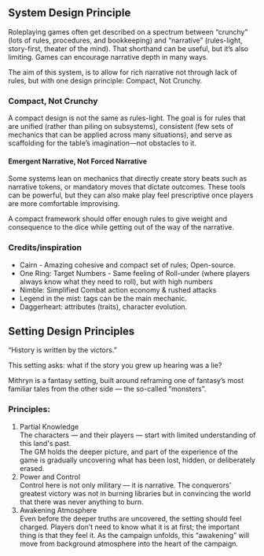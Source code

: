 ## System Design Principle

Roleplaying games often get described on a spectrum between “crunchy” (lots of rules, procedures, and bookkeeping) and “narrative” (rules-light, story-first, theater of the mind). That shorthand can be useful, but it’s also limiting. Games can encourage narrative depth in many ways.

The aim of this system, is to allow for rich narrative not through lack of rules, but with one design principle: Compact, Not Crunchy.

### Compact, Not Crunchy

A compact design is not the same as rules-light. The goal is for rules that are unified (rather than piling on subsystems), consistent (few sets of mechanics that can be applied across many situations), and serve as scaffolding for the table’s imagination—not obstacles to it.

#### Emergent Narrative, Not Forced Narrative

Some systems lean on mechanics that directly create story beats such as narrative tokens, or mandatory moves that dictate outcomes. 
These tools can be powerful, but they can also make play feel prescriptive once players are more comfortable improvising.

A compact framework should offer enough rules to give weight and consequence to the dice while getting out of the way of the narrative.

### Credits/inspiration

- Cairn - Amazing cohesive and compact set of rules; Open-source.
- One Ring: Target Numbers - Same feeling of Roll-under (where players always know what they need to roll), but with high numbers
- Nimble: Simplified Combat action economy & rushed attacks
- Legend in the mist: tags can be the main mechanic.
- Daggerheart: attributes (traits), character evolution.

## Setting Design Principles

“History is written by the victors.”

This setting asks: what if the story you grew up hearing was a lie?

Mithryn is a fantasy setting, built around reframing one of fantasy’s most familiar tales from the other side — the so-called “monsters”.

### Principles:

1. Partial Knowledge  
  The characters — and their players — start with limited understanding of this land's past.  
  The GM holds the deeper picture, and part of the experience of the game is gradually uncovering what has been lost, hidden, or deliberately erased.
2. Power and Control  
  Control here is not only military — it is narrative. The conquerors’ greatest victory was not in burning libraries but in convincing the world that there was never anything to burn.  
3. Awakening Atmosphere  
  Even before the deeper truths are uncovered, the setting should feel charged. Players don’t need to know what it is at first; the important thing is that they feel it. As the campaign unfolds, this “awakening” will move from background atmosphere into the heart of the campaign.

